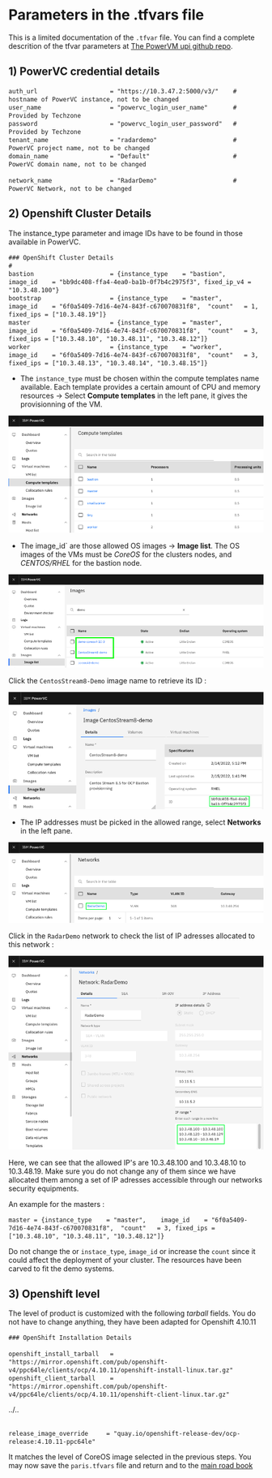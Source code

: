 # Parameters in the .tfvars file

This is a limited documentation of the `.tfvar` file. You can find a complete descrition of the tfvar parameters at [The PowerVM upi github repo](https://github.com/ocp-power-automation/ocp4-upi-powervm/blob/master/docs/var.tfvars-doc.md).

## 1) PowerVC credential details

```text
auth_url                    = "https://10.3.47.2:5000/v3/"    # hostname of PowerVC instance, not to be changed
user_name                   = "powervc_login_user_name"       # Provided by Techzone
password                    = "powervc_login_user_password"   # Provided by Techzone
tenant_name                 = "radardemo"                     # PowerVC project name, not to be changed
domain_name                 = "Default"                       # PowerVC domain name, not to be changed

network_name                = "RadarDemo"                     # PowerVC Network, not to be changed
````

## 2) Openshift Cluster Details

The instance_type parameter and image IDs have to be found in those available in PowerVC.

```text
### OpenShift Cluster Details
#
bastion                     = {instance_type    = "bastion",   image_id    = "bb9dc408-ffa4-4ea0-ba1b-0f7b4c2975f3", fixed_ip_v4 = "10.3.48.100"}
bootstrap                   = {instance_type    = "master",    image_id    = "6f0a5409-7d16-4e74-843f-c670070831f8",  "count"   = 1, fixed_ips = ["10.3.48.19"]}
master                      = {instance_type    = "master",    image_id    = "6f0a5409-7d16-4e74-843f-c670070831f8",  "count"   = 3, fixed_ips = ["10.3.48.10", "10.3.48.11", "10.3.48.12"]}
worker                      = {instance_type    = "worker",    image_id    = "6f0a5409-7d16-4e74-843f-c670070831f8",  "count"   = 3, fixed_ips = ["10.3.48.13", "10.3.48.14", "10.3.48.15"]}
```

* The `instance_type` must be chosen within the compute templates name available. Each template provides a certain amount of CPU and memory resources -> Select **Compute templates** in the left pane, it gives the provisionning of the VM.

![image](images/tfvars-0.png)

* The image_id` are those allowed OS images -> **Image list**. The OS images of the VMs must be *CoreOS* for the clusters nodes, and *CENTOS/RHEL* for the bastion node.

![image](images/tfvars-1.png)

Click the `CentosStream8-Demo` image name to retrieve its ID :

![image](images/tfvars-2.png)

* The IP addresses must be picked in the allowed range, select **Networks** in the left pane.

![image](images/tfvars-3.png)

Click in the `RadarDemo` network to check the list of IP adresses allocated to this network :

![image](images/tfvars-4.png)

Here, we can see that the allowed IP's are 10.3.48.100 and 10.3.48.10 to 10.3.48.19.
Make sure you do not change any of them since we have allocated them among a set of IP
adresses accessible through our networks security equipments.

An example for the masters :

```text
master = {instance_type    = "master",    image_id    = "6f0a5409-7d16-4e74-843f-c670070831f8",  "count"   = 3, fixed_ips = ["10.3.48.10", "10.3.48.11", "10.3.48.12"]}
```

Do not change the or `instace_type`, `image_id` or increase the `count` since it could affect the deployment of your cluster. The resources have been carved to fit the demo systems.

## 3) Openshift level

The level of product is customized with the following *tarball* fields. You do not have to change anything, they have been adapted for Openshift 4.10.11

```text
### OpenShift Installation Details

openshift_install_tarball   = "https://mirror.openshift.com/pub/openshift-v4/ppc64le/clients/ocp/4.10.11/openshift-install-linux.tar.gz"
openshift_client_tarball    = "https://mirror.openshift.com/pub/openshift-v4/ppc64le/clients/ocp/4.10.11/openshift-client-linux.tar.gz"
```

../..

```text

release_image_override     = "quay.io/openshift-release-dev/ocp-release:4.10.11-ppc64le"

```

It matches the level of CoreOS image selected in the previous steps.
You may now save the `paris.tfvars` file and return and to the [main road book](install-with-powervc.md)
